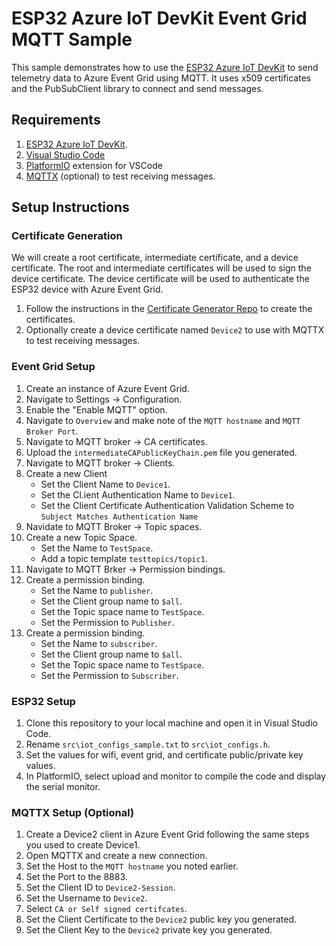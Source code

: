 # ESP32 Azure IoT DevKit Event Grid MQTT Sample

This sample demonstrates how to use the [ESP32 Azure IoT DevKit](https://www.espressif.com/products/devkits/esp32-azure-kit/overview) to send telemetry data to Azure Event Grid using MQTT.  It uses x509 certificates and the PubSubClient library to connect and send messages.

## Requirements

1. [ESP32 Azure IoT DevKit](https://www.espressif.com/products/devkits/esp32-azure-kit/overview).
1. [Visual Studio Code](https://code.visualstudio.com)
1. [PlatformIO](https://marketplace.visualstudio.com/items?itemName=platformio.platformio-ide) extension for VSCode
1. [MQTTX](https://mqttx.app/) (optional) to test receiving messages.


## Setup Instructions

### Certificate Generation

We will create a root certificate, intermediate certificate, and a device certificate. The root and intermediate certificates will be used to sign the device certificate. The device certificate will be used to authenticate the ESP32 device with Azure Event Grid.

1. Follow the instructions in the [Certificate Generator Repo](https://github.com/howardginsburg/CertificateGenerator) to create the certificates.
1. Optionally create a device certificate named `Device2` to use with MQTTX to test receiving messages.

### Event Grid Setup

1. Create an instance of Azure Event Grid.
1. Navigate to Settings -> Configuration.
1. Enable the "Enable MQTT" option.
1. Navigate to `Overview` and make note of the `MQTT hostname` and `MQTT Broker Port`.
1. Navigate to MQTT broker -> CA certificates.
1. Upload the `intermediateCAPublicKeyChain.pem` file you generated.
1. Navigate to MQTT broker -> Clients.
1. Create a new Client
    - Set the Client Name to `Device1`.
    - Set the Cl.ient Authentication Name to `Device1`.
    - Set the Client Certificate Authentication Validation Scheme to `Subject Matches Authentication Name`
1. Navidate to MQTT Broker -> Topic spaces.
1. Create a new Topic Space.
    - Set the Name to `TestSpace`.
    - Add a topic template `testtopics/topic1`.
1. Navigate to MQTT Brker -> Permission bindings.
1. Create a permission binding.
    - Set the Name to `publisher`.
    - Set the Client group name to `$all`.
    - Set the Topic space name to `TestSpace`.
    - Set the Permission to `Publisher`.
1. Create a permission binding.
    - Set the Name to `subscriber`.
    - Set the Client group name to `$all`.
    - Set the Topic space name to `TestSpace`.
    - Set the Permission to `Subscriber`.

### ESP32 Setup

1. Clone this repository to your local machine and open it in Visual Studio Code.
1. Rename `src\iot_configs_sample.txt` to `src\iot_configs.h`.
1. Set the values for wifi, event grid, and certificate public/private key values.
1. In PlatformIO, select upload and monitor to compile the code and display the serial monitor.

### MQTTX Setup (Optional)

1. Create a Device2 client in Azure Event Grid following the same steps you used to create Device1.
1. Open MQTTX and create a new connection.
1. Set the Host to the `MQTT hostname` you noted earlier.
1. Set the Port to the 8883.
1. Set the Client ID to `Device2-Session`.
1. Set the Username to `Device2`.
1. Select `CA or Self signed certifcates`.
1. Set the Client Certificate to the `Device2` public key you generated.
1. Set the Client Key to the `Device2` private key you generated.
